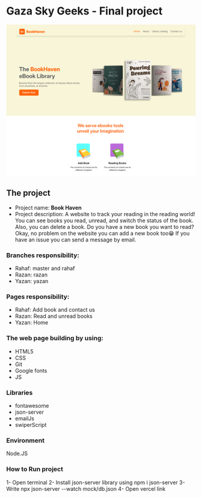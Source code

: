 # Gaza Sky Geeks - Final project

![Design preview for the Book Haven](./design/desktop-design.png)

## The project

- Project name: **Book Haven**
- Project description: A website to track your reading in the reading world! You can see books you read, unread, and switch the status of the book. Also, you can delete a book.
  Do you have a new book you want to read? Okay, no problem on the website you can add a new book too😁
If you have an issue you can send a message by email.

### Branches responsibility:

- Rahaf: master and rahaf
- Razan: razan
- Yazan: yazan

### Pages responsibility:

- Rahaf: Add book and contact us
- Razan: Read and unread books
- Yazan: Home

### The web page building by using:

- HTML5
- CSS
- Git
- Google fonts
- JS

### Libraries

- fontawesome
- json-server
- emailJs
- swiperScript

### Environment 
Node.JS

### How to Run project
1- Open terminal 
2- Install json-server library using npm i json-server 
3- Write npx json-server --watch mock/db.json
4- Open vercel link 
